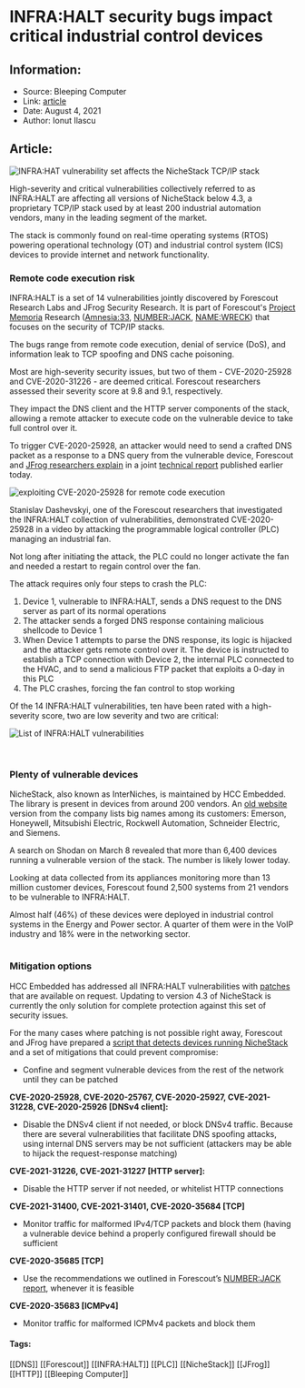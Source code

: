 # INFRA:HALT security bugs impact critical industrial control devices
### 

## Information:
+ Source: Bleeping Computer
+ Link: [article](https://www.bleepingcomputer.com/news/security/infra-halt-security-bugs-impact-critical-industrial-control-devices/)
+ Date: August 4, 2021
+ Author: Ionut Ilascu


## Article:
![INFRA:HAT vulnerability set affects the NicheStack TCP/IP stack](https://www.bleepstatic.com/content/hl-images/2021/08/04/INFRA_HALT.jpg)


High-severity and critical vulnerabilities collectively referred to as INFRA:HALT are affecting all versions of NicheStack below 4.3, a proprietary TCP/IP stack used by at least 200 industrial automation vendors, many in the leading segment of the market.


The stack is commonly found on real-time operating systems (RTOS) powering operational technology (OT) and industrial control system (ICS) devices to provide internet and network functionality.


### Remote code execution risk


INFRA:HALT is a set of 14 vulnerabilities jointly discovered by Forescout Research Labs and JFrog Security Research. It is part of Forescout's [Project Memoria](https://www.forescout.com/research-labs/project-memoria/) Research ([Amnesia:33](https://www.forescout.com/research-labs/amnesia33/), [NUMBER:JACK](https://www.forescout.com/blog/numberjack-forescout-research-labs-finds-nine-isn-generation-vulnerabilities-affecting-tcpip-stacks/), [NAME:WRECK](https://www.forescout.com/research-labs/namewreck/)) that focuses on the security of TCP/IP stacks.


The bugs range from remote code execution, denial of service (DoS), and information leak to TCP spoofing and DNS cache poisoning.


Most are high-severity security issues, but two of them - CVE-2020-25928 and CVE-2020-31226 - are deemed critical. Forescout researchers assessed their severity score at 9.8 and 9.1, respectively.


They impact the DNS client and the HTTP server components of the stack, allowing a remote attacker to execute code on the vulnerable device to take full control over it.


To trigger CVE-2020-25928, an attacker would need to send a crafted DNS packet as a response to a DNS query from the vulnerable device, Forescout and [JFrog researchers explain](https://jfrog.com/blog/infrahalt-14-new-security-vulnerabilities-found-in-nichestack/) in a joint [technical report](https://www.forescout.com/resources/infrahalt-discovering-mitigating-large-scale-ot-vulnerabilities/) published earlier today.


![exploiting CVE-2020-25928 for remote code execution](https://www.bleepstatic.com/images/news/u/1100723/2021/Vulnerabilities/InfraHalt-25928.jpg)


Stanislav Dashevskyi, one of the Forescout researchers that investigated the INFRA:HALT collection of vulnerabilities, demonstrated CVE-2020-25928 in a video by attacking the programmable logical controller (PLC) managing an industrial fan.


Not long after initiating the attack, the PLC could no longer activate the fan and needed a restart to regain control over the fan.



The attack requires only four steps to crash the PLC:


1. Device 1, vulnerable to INFRA:HALT, sends a DNS request to the DNS server as part of its normal operations
2. The attacker sends a forged DNS response containing malicious shellcode to Device 1
3. When Device 1 attempts to parse the DNS response, its logic is hijacked and the attacker gets remote control over it. The device is instructed to establish a TCP connection with Device 2, the internal PLC connected to the HVAC, and to send a malicious FTP packet that exploits a 0-day in this PLC
4. The PLC crashes, forcing the fan control to stop working


Of the 14 INFRA:HALT vulnerabilities, ten have been rated with a high-severity score, two are low severity and two are critical:


![List of INFRA:HALT vulnerabilities](https://www.bleepstatic.com/images/news/u/1100723/2021/Vulnerabilities/InfraHaltVulns.jpg)


 


### Plenty of vulnerable devices


NicheStack, also known as InterNiches, is maintained by HCC Embedded. The library is present in devices from around 200 vendors. An [old website](https://web.archive.org/web/20201022200519/http:/www.iniche.com:80/company/manylogos.php) version from the company lists big names among its customers: Emerson, Honeywell, Mitsubishi Electric, Rockwell Automation, Schneider Electric, and Siemens.


A search on Shodan on March 8 revealed that more than 6,400 devices running a vulnerable version of the stack. The number is likely lower today.


Looking at data collected from its appliances monitoring more than 13 million customer devices, Forescout found 2,500 systems from 21 vendors to be vulnerable to INFRA:HALT.


Almost half (46%) of these devices were deployed in industrial control systems in the Energy and Power sector. A quarter of them were in the VoIP industry and 18% were in the networking sector.


![Breakdown per industry of devices vulnerable to INFRA:HALT](data:image/gif;base64,R0lGODlhAQABAAAAACH5BAEKAAEALAAAAAABAAEAAAICTAEAOw==)


### Mitigation options


HCC Embedded has addressed all INFRA:HALT vulnerabilities with [patches](https://www.hcc-embedded.com/support/security-advisories) that are available on request. Updating to version 4.3 of NicheStack is currently the only solution for complete protection against this set of security issues.


For the many cases where patching is not possible right away, Forescout and JFrog have prepared a [script that detects devices running NicheStack](https://github.com/Forescout/project-memoria-detector) and a set of mitigations that could prevent compromise:


* Confine and segment vulnerable devices from the rest of the network until they can be patched


**CVE-2020-25928, CVE-2020-25767, CVE-2020-25927, CVE-2021-31228, CVE-2020-25926 [DNSv4 client]:**


* Disable the DNSv4 client if not needed, or block DNSv4 traffic. Because there are several vulnerabilities that facilitate DNS spoofing attacks, using internal DNS servers may be not sufficient (attackers may be able to hijack the request-response matching)


**CVE-2021-31226, CVE-2021-31227 [HTTP server]:**


* Disable the HTTP server if not needed, or whitelist HTTP connections


**CVE-2021-31400, CVE-2021-31401, CVE-2020-35684 [TCP]**


* Monitor traffic for malformed IPv4/TCP packets and block them (having a vulnerable device behind a properly configured firewall should be sufficient


**CVE-2020-35685 [TCP]**


* Use the recommendations we outlined in Forescout’s [NUMBER:JACK report](https://www.forescout.com/company/blog/numberjack-forescout-research-labs-finds-nine-isn-generation-vulnerabilities-affecting-tcpip-stacks/), whenever it is feasible


**CVE-2020-35683 [ICMPv4]**


* Monitor traffic for malformed ICPMv4 packets and block them




#### Tags:
[[DNS]] [[Forescout]] [[INFRA:HALT]] [[PLC]] [[NicheStack]] [[JFrog]] [[HTTP]] [[Bleeping Computer]]
